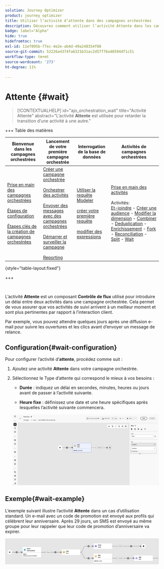 ```yaml
---
solution: Journey Optimizer
product: journey optimizer
title: Utiliser l’activité d’attente dans des campagnes orchestrées
description: Découvrez comment utiliser l’activité Attente dans les campagnes orchestrées
badge: label="Alpha"
hide: true
hidefromtoc: true
exl-id: 11ef095b-77ec-4e2e-ab4d-49a248354f08
source-git-commit: 52226a4374fa6321b31ac2d57f76a48594df1c51
workflow-type: tm+mt
source-wordcount: '273'
ht-degree: 11%

---
```


# Attente {#wait}

>[!CONTEXTUALHELP]
>id="ajo_orchestration_wait"
>title="Activité Attente"
>abstract="L’activité **Attente** est utilisée pour retarder la transition d’une activité à une autre."

+++ Table des matières

| Bienvenue dans les campagnes orchestrées | Lancement de votre première campagne orchestrée | Interrogation de la base de données | Activités de campagnes orchestrées |
|---|---|---|---|
| [Prise en main des campagnes orchestrées](../gs-orchestrated-campaigns.md)<br/><br/>[Étapes de configuration](../configuration-steps.md)<br/><br/>[Étapes clés de la création de campagnes orchestrées](../gs-campaign-creation.md) | [Créer une campagne orchestrée](../create-orchestrated-campaign.md)<br/><br/>[Orchestrer des activités](../orchestrate-activities.md)<br/><br/>[Envoyer des messages avec des campagnes orchestrées](../send-messages.md)<br/><br/>[Démarrer et surveiller la campagne](../start-monitor-campaigns.md)<br/><br/>[Reporting](../reporting-campaigns.md) | [Utiliser la requête Modeler](../orchestrated-query-modeler.md)<br/><br/>[créer votre première requête](../build-query.md)<br/><br/>[modifier des expressions](../edit-expressions.md) | [Prise en main des activités](about-activities.md)<br/><br/>Activités:<br/>[Et-joindre](and-join.md) - [Créer une audience](build-audience.md) - [Modifier la dimension](change-dimension.md) - [Combiner](combine.md) - [Deduplication](deduplication.md) - [Enrichissement](enrichment.md) - [Fork](fork.md) - [Reconciliation](reconciliation.md) - [Split](split.md) - [Wait](wait.md) |

{style="table-layout:fixed"}

+++

<br/>

L’activité **Attente** est un composant **Contrôle de flux** utilisé pour introduire un délai entre deux activités dans une campagne orchestrée. Cela permet de vous assurer que vos activités de suivi arrivent à un meilleur moment et sont plus pertinentes par rapport à l’interaction client.

Par exemple, vous pouvez attendre quelques jours après une diffusion e-mail pour suivre les ouvertures et les clics avant d’envoyer un message de relance.

## Configuration{#wait-configuration}

Pour configurer l’activité d’**attente**, procédez comme suit :

1. Ajoutez une activité **Attente** dans votre campagne orchestrée.

1. Sélectionnez le Type d’attente qui correspond le mieux à vos besoins :

   * **Durée** : indiquez un délai en secondes, minutes, heures ou jours avant de passer à l’activité suivante.

   * **Heure fixe** : définissez une date et une heure spécifiques après lesquelles l’activité suivante commencera.

   ![](../assets/wait_activity.png)

## Exemple{#wait-example}

L’exemple suivant illustre l’activité **Attente** dans un cas d’utilisation standard.  Un e-mail avec un code de promotion est envoyé aux profils qui célèbrent leur anniversaire. Après 29 jours, un SMS est envoyé au même groupe pour leur rappeler que leur code de promotion d’anniversaire va expirer.

![](../assets/wait-example.png)
